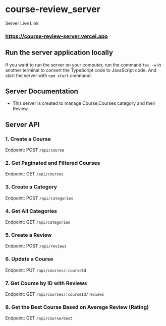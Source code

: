 # course-review_server

Server Live Link

### https://course-review-server.vercel.app

## Run the server application locally

If you want to run the server on your computer, run the command `tsc -w` in another terminal to convert the TypeScript code to JavaScript code. And start the server with `npm start` command.

## Server Documentation

- This server is created to manage Course,Courses category and their Review.

## Server API

### 1. Create a Course

Endpoint: POST `/api/course`

### 2. Get Paginated and Filtered Courses

Endpoint: GET `/api/courses`

### 3. Create a Category

Endpoint: POST `/api/categories`

### 4. Get All Categories

Endpoint: GET `/api/categories`

### 5. Create a Review

Endpoint: POST `/api/reviews`

### 6. Update a Course

Endpoint: PUT `/api/courses/:courseId`

### 7. Get Course by ID with Reviews

Endpoint: GET `/api/courses/:courseId/reviews`

### 8. Get the Best Course Based on Average Review (Rating)

Endpoint: GET `/api/course/best`
